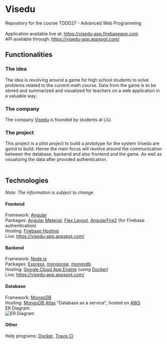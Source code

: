 # Visedu
Repository for the course TDDD27 - Advanced Web Programming <br><br>
Application available live at: https://visedu-app.firebaseapp.com <br>
API available through: https://visedu-app.appspot.com/

## Functionalities
### The idea
The idea is revolving around a game for high school students to solve problems related to the current math course. Data from the game is to be stored and summarized and visualized for teachers on a web application in a valuable way.

### The company
The company [Visedu](http://visedu.se/) is founded by students at LiU.

### The project
This project is a pilot project to build a prototype for the system Visedu are goind to build. Hense the main focus will revolve around the communication between the database, backend and also frontend and the game. As well as visualizing the data after provided authentication.<br><br>

## Technologies
*Note: The information is subject to change*
#### Frontend
Framework: [Angular](https://angular.io/)<br>
Packages: [Angular Material](https://material.angular.io/), [Flex Layout](https://github.com/angular/flex-layout), [AngularFire2](https://github.com/angular/angularfire2) (for Firebase authentication)<br>
Hosting: [Firebase Hosting](https://firebase.google.com/docs/hosting/)<br>
Live: https://visedu-app.appspot.com/

#### Backend
Framework: [Node.js](https://nodejs.org/en/)<br>
Packages: [Express](https://expressjs.com/en/4x/api.html), [mongoose](http://mongoosejs.com/docs/guide.html), [mongodb](http://mongodb.github.io/node-mongodb-native/3.0/api/)<br>
Hosting: [Google Cloud App Engine](https://cloud.google.com/appengine/) (using [Docker](https://www.docker.com/))<br>
Live: https://visedu-app.appspot.com/

#### Database
Framework: [MongoDB](https://www.mongodb.com/)<br>
Hosting: [MongoDB Atlas](https://www.mongodb.com/cloud/atlas) "Database as a service", hosted on [AWS](https://aws.amazon.com/)<br>
ER Diagram: <br>
![ER Diagram](https://i.imgur.com/WZEPnf0.png)

#### Other
Help programs: [Docker](https://www.docker.com/), [Travis CI](https://travis-ci.org)
